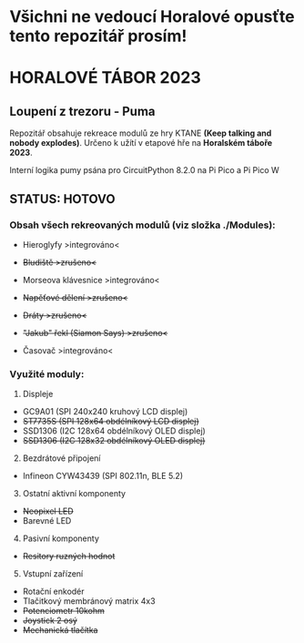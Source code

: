 # Všichni ne vedoucí Horalové opusťte tento repozitář prosím!

# HORALOVÉ TÁBOR 2023
## Loupení z trezoru - Puma

Repozitář obsahuje rekreace modulů ze hry KTANE **(Keep talking and nobody explodes)**.
Určeno k užítí v etapové hře na **Horalském táboře 2023**.

Interní logika pumy psána pro CircuitPython 8.2.0 na Pi Pico a Pi Pico W

## STATUS: HOTOVO

### Obsah všech rekreovaných modulů **(viz složka ./Modules)**:
- Hieroglyfy >integrováno<
- <s>Bludiště >zrušeno<</s>
- Morseova klávesnice >integrováno<
- <s>Napěťové dělení >zrušeno<</s>
- <s>Dráty >zrušeno<</s>
- <s>"Jakub" řekl (Siamon Says) >zrušeno<</s>

- Časovač >integrováno<
### Využité moduly:
1. Displeje
- GC9A01 (SPI 240x240 kruhový LCD displej)
- <s>ST7735S (SPI 128x64 obdélníkový LCD displej)</s>
- SSD1306 (I2C 128x64 obdélníkový OLED displej)
- <s>SSD1306 (I2C 128x32 obdélníkový OLED displej)</s>
2. Bezdrátové připojení
- Infineon CYW43439 (SPI 802.11n, BLE 5.2)
3. Ostatní aktivní komponenty
- <s>Neopixel LED</s>
- Barevné LED 
4. Pasivní komponenty
- <s>Resitory ruzných hodnot</s>
5. Vstupní zařízení
- Rotační enkodér 
- Tlačitkový membránový matrix 4x3
- <s>Potenciometr 10kohm</s>
- <s>Joystick 2 osý</s>
- <s>Mechanická tlačítka</s>
